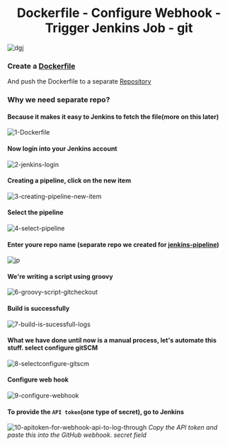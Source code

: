 <div align="center">

# Dockerfile - Configure Webhook - Trigger Jenkins Job - git

</div>

![dgj](https://user-images.githubusercontent.com/58173938/196911210-8f4e96eb-5b4b-4195-81f8-271d41dc1965.png)

### Create a [Dockerfile](https://github.com/Krishnamohan-Yerrabilli/Deployment-on-K8s-cluster-using-jenkins-CI-CD/blob/main/Dockerfile%20-%20Configure%20Webhook%20-%20Trigger%20Jenkins%20Job%20-%20git/Dockerfile/Dockerfile)

And push the Dockerfile to a separate [Repository](https://github.com/Krishnamohan-Yerrabilli/jenkins-pipeline)

### Why we need separate repo?

#### Because it makes it easy to Jenkins to fetch the file(more on this later)

![1-Dockerfile](https://user-images.githubusercontent.com/58173938/196869950-4b9bee5c-885e-456b-8ed1-c0ab2a8b67a4.png)

#### Now login into your Jenkins account

![2-jenkins-login](https://user-images.githubusercontent.com/58173938/196870673-f1b72fa9-64a4-48d1-a6ae-1a1b2cbfb7c9.png)

#### Creating a pipeline, click on the new item

![3-creating-pipeline-new-item](https://user-images.githubusercontent.com/58173938/196874960-598d3ba3-c0f0-487a-ae23-0ba5685dc358.png)

#### Select the pipeline 

![4-select-pipeline](https://user-images.githubusercontent.com/58173938/196875229-e4a7e0d3-dd5e-49d5-8100-5e5794d94a1c.png)

#### Enter youre repo name (separate repo we created for [jenkins-pipeline](https://github.com/Krishnamohan-Yerrabilli/jenkins-pipeline))

![jp](https://user-images.githubusercontent.com/58173938/196914329-d18517f8-cb18-4674-8c51-272970f34646.png)

#### We're writing a script using groovy 

![6-groovy-script-gitcheckout](https://user-images.githubusercontent.com/58173938/196871851-67b03569-71c0-436f-a487-d37b922c1c4e.png)

#### Build is successfully 

![7-build-is-sucessfull-logs](https://user-images.githubusercontent.com/58173938/196871909-df7f8104-5465-45b1-892d-3207c157efc3.png)


#### What we have done until now is a manual process, let's automate this stuff. select configure gitSCM

![8-selectconfigure-gitscm](https://user-images.githubusercontent.com/58173938/196872231-04bc8ed2-ffee-42b7-ae05-dd9af2641789.png)

#### Configure web hook

![9-configure-webhook](https://user-images.githubusercontent.com/58173938/196872293-1ed5e5cd-fab4-4e8b-877b-63082590f34d.png)

#### To provide the `API token`(one type of secret), go to Jenkins

![10-apitoken-for-webhook-api-to-log-through](https://user-images.githubusercontent.com/58173938/196872699-ccce36cd-c7f1-4896-946c-7506cdc1a06b.png)
*Copy the API token and paste this into the GitHub webhook. secret field*

